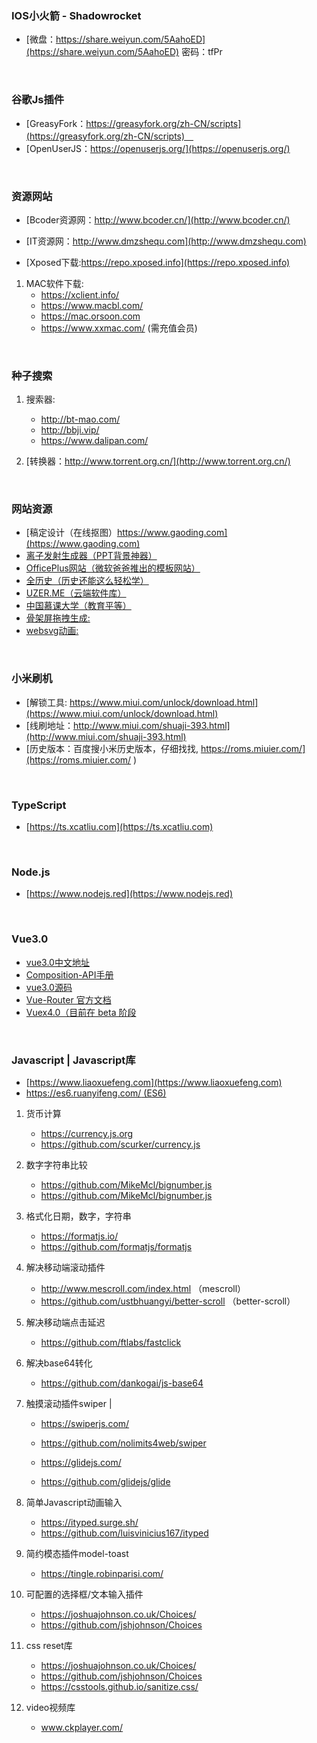 ### IOS小火箭 - Shadowrocket
+ [微盘：https://share.weiyun.com/5AahoED](https://share.weiyun.com/5AahoED)
密码：tfPr

<br/>

### 谷歌Js插件
+ [GreasyFork：https://greasyfork.org/zh-CN/scripts](https://greasyfork.org/zh-CN/scripts)　
+ [OpenUserJS：https://openuserjs.org/](https://openuserjs.org/)

<br/>

### 资源网站
+ [Bcoder资源网：http://www.bcoder.cn/](http://www.bcoder.cn/)

+ [IT资源网：http://www.dmzshequ.com](http://www.dmzshequ.com)

+ [Xposed下载:https://repo.xposed.info](https://repo.xposed.info)

1. MAC软件下载:
    - https://xclient.info/
    - https://www.macbl.com/   
    - https://mac.orsoon.com
    - https://www.xxmac.com/ (需充值会员)

<br/>

### 种子搜索
1. 搜索器: 
    - http://bt-mao.com/
    - http://bbji.vip/
    - https://www.dalipan.com/

2. [转换器：http://www.torrent.org.cn/](http://www.torrent.org.cn/)

<br/>

### 网站资源
+ [稿定设计（在线抠图）https://www.gaoding.com](https://www.gaoding.com)
+ [离子发射生成器（PPT背景神器）](https://wangyasai.github.io/Stars-Emmision/)
+ [OfficePlus网站（微软爸爸推出的模板网站）](http://www.officeplus.cn)
+ [全历史（历史还能这么轻松学）](allhistory.com/)    
+ [UZER.ME（云端软件库）](https://uzer.me)    
+ [中国慕课大学（教育平等）]( https://www.icourse163.org/)  
+ [骨架屏拖拽生成:](https://danilowoz.com/create-content-loader/) 
+ [websvg动画: ](http://airbnb.io/lottie/#/README)

<br/>

### 小米刷机
+ [解锁工具: https://www.miui.com/unlock/download.html](https://www.miui.com/unlock/download.html)
+ [线刷地址：http://www.miui.com/shuaji-393.html](http://www.miui.com/shuaji-393.html)
+ [历史版本：百度搜小米历史版本，仔细找找, https://roms.miuier.com/](https://roms.miuier.com/ )

<br/>

### TypeScript
+ [https://ts.xcatliu.com](https://ts.xcatliu.com)

<br/>

### Node.js
+ [https://www.nodejs.red](https://www.nodejs.red)

<br/>

### Vue3.0
+ [vue3.0中文地址](https://v3.cn.vuejs.org/ "vue3.0中文地址")
+ [Composition-API手册](https://vue3js.cn/vue-composition-api/ "Composition-API手册")
+ [vue3.0源码](https://vue3js.cn/start/ "vue3.0源码")
+ [Vue-Router 官方文档](https://next.router.vuejs.org/ "Vue-Router 官方文档")
+ [Vuex4.0（目前在 beta 阶段](https://github.com/vuejs/vuex/tree/4.0/ "Vuex4.0（目前在 beta 阶段")

<br/>

### Javascript | Javascript库
+ [https://www.liaoxuefeng.com](https://www.liaoxuefeng.com)
+ [https://es6.ruanyifeng.com/ (ES6)](https://es6.ruanyifeng.com/)

1. 货币计算
    - https://currency.js.org
    - https://github.com/scurker/currency.js

2. 数字字符串比较
    - https://github.com/MikeMcl/bignumber.js
    - https://github.com/MikeMcl/bignumber.js

3. 格式化日期，数字，字符串
    - https://formatjs.io/
    - https://github.com/formatjs/formatjs

4. 解决移动端滚动插件
    - http://www.mescroll.com/index.html （mescroll）
    - https://github.com/ustbhuangyi/better-scroll （better-scroll）

5. 解决移动端点击延迟
    - https://github.com/ftlabs/fastclick

6. 解决base64转化
    - https://github.com/dankogai/js-base64

7. 触摸滚动插件swiper | 
    - https://swiperjs.com/
    - https://github.com/nolimits4web/swiper

    - https://glidejs.com/
    - https://github.com/glidejs/glide

8. 简单Javascript动画输入
    - https://ityped.surge.sh/
    - https://github.com/luisvinicius167/ityped

9. 简约模态插件model-toast
    - https://tingle.robinparisi.com/

10. 可配置的选择框/文本输入插件
    - https://joshuajohnson.co.uk/Choices/
    - https://github.com/jshjohnson/Choices

11. css reset库
    - https://joshuajohnson.co.uk/Choices/
    - https://github.com/jshjohnson/Choices
    - https://csstools.github.io/sanitize.css/

11. video视频库
    - www.ckplayer.com/





  [1]: http://blog.jensonhui.top/GaoYongLM.png
  [2]: http://blog.jensonhui.top/shoes.jpg